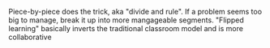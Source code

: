 Piece-by-piece does the trick, aka "divide and rule".
If a problem seems too big to manage, break it up into more mangageable segments.
"Flipped learning" basically inverts the traditional classroom model and is more collaborative
 